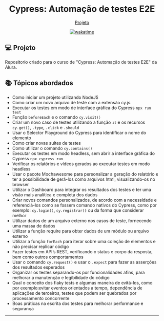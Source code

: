 <h1 align="center">
  Cypress: Automação de testes E2E
</h1>

<p align="center">
  <a href="#-projeto">Projeto</a>
</p>

<p align="center">
<a href="https://wakatime.com/badge/user/68660678-6b86-4b78-98df-f5f41a37e1bc/project/3ff831a1-43e6-4cc9-8ac1-c4d67f8dc46c"><img src="https://wakatime.com/badge/user/68660678-6b86-4b78-98df-f5f41a37e1bc/project/3ff831a1-43e6-4cc9-8ac1-c4d67f8dc46c.svg" alt="wakatime"></a>
</p>

## 💻 Projeto

Repositorio criado para o curso de "Cypress: Automação de testes E2E" da Alura.

## 📚 Tópicos abordados

- Como iniciar um projeto utilizando NodeJS
- Como criar um novo arquivo de teste com a extensão cy.js
- Executar os testes em modo de interface gráfica do Cypress ``` npx run test ```
- Função ``` beforeEach ``` e o comando ``` cy.visit() ```
- Criar um novo caso de testes  utilizando a função ``` it ``` e os recursos ``` cy.get() ```, ``` .type ```, ``` .click ``` e ``` .should ```
- Usar o Selector Playground do Cypress para identificar o nome do elemento
- Como criar novas suites de testes
- Como utilizar o comando ``` cy.contains() ```
- Executar os testes em modo headless, sem abrir a interface gráfica do Cypress ``` npx cypress run ```
- Verificar os relatórios e vídeos gerados ao executar testes em modo headless
- Usar o pacote Mochawesome para personalizar a geração do relatório e ter a possibilidade de gerá-los como arquivos html, visualizando-os no browser
- Utilizar o Dashboard para integrar os resultados dos testes e ter uma visão mais analítica e completa dos dados
- Criar novos comandos personalizados, de acordo com a necessidade e referenciá-los como se fossem comando nativos do Cypress, como por exemplo: ``` cy.login() ```, ``` cy.registrar() ``` ou da forma que considerar melhor
- Utilizar dados de um arquivo externo nos casos de teste, fornecendo uma massa de dados
- Utilizar a função require para obter dados de um módulo ou arquivo externo
- Utilizar a função ``` forEach ``` para iterar sobre uma coleção de elementos e não precisar replicar código
- Fazer testes em API’s REST, verificando o status e corpo da resposta, bem como outros comportamentos
- Usar o comando ``` cy.request() ``` e usar o ``` .expect ``` para fazer as asserções dos resultados esperados
- Organizar os testes separando-os por funcionalidades afins, para melhorar a manutenção e legibilidade do código
- Qual o conceito dos flaky tests e algumas maneira de evitá-los, como por exemplo:evitar eventos orientados a tempo, dependência de aplicações de terceiros, testes que podem ser quebrados por processamento concorrente
- Boas práticas na escrita dos testes para melhorar performance e segurança

---
